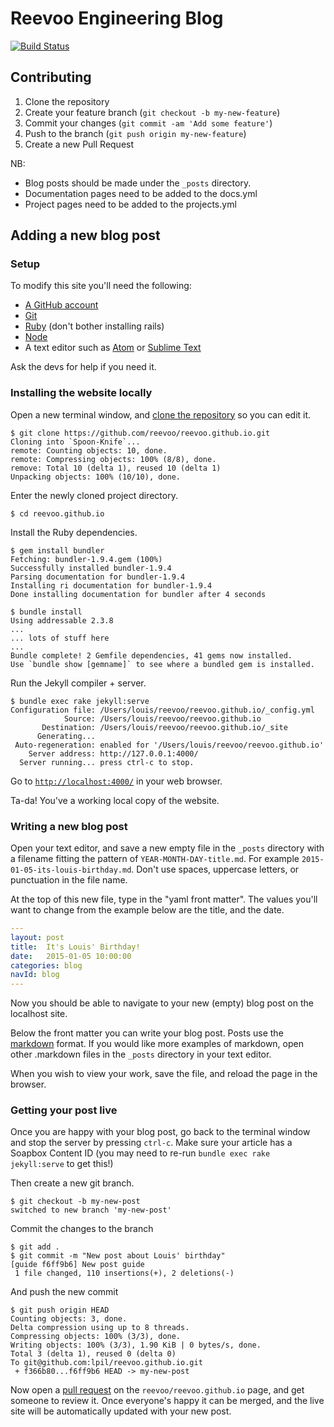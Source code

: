 # Reevoo Engineering Blog

[![Build Status](https://travis-ci.org/reevoo/reevoo.github.io.svg?branch=master)](https://travis-ci.org/reevoo/reevoo.github.io)

## Contributing

1. Clone the repository
2. Create your feature branch (`git checkout -b my-new-feature`)
3. Commit your changes (`git commit -am 'Add some feature'`)
4. Push to the branch (`git push origin my-new-feature`)
5. Create a new Pull Request

NB:

 - Blog posts should be made under the `_posts` directory.
 - Documentation pages need to be added to the docs.yml
 - Project pages need to be added to the projects.yml

## Adding a new blog post

### Setup

To modify this site you'll need the following:

* [A GitHub account](https://github.com/join)
* [Git](https://help.github.com/articles/set-up-git/)
* [Ruby](http://guides.railsgirls.com/install/) (don't bother installing rails)
* [Node](https://nodejs.org/download/)
* A text editor such as [Atom](https://atom.io/) or
  [Sublime Text](http://www.sublimetext.com/3)

Ask the devs for help if you need it.

### Installing the website locally

Open a new terminal window, and [clone the repository](https://help.github.com/articles/cloning-a-repository/) so you can edit it.

```
$ git clone https://github.com/reevoo/reevoo.github.io.git
Cloning into `Spoon-Knife`...
remote: Counting objects: 10, done.
remote: Compressing objects: 100% (8/8), done.
remove: Total 10 (delta 1), reused 10 (delta 1)
Unpacking objects: 100% (10/10), done.
```

Enter the newly cloned project directory.

```
$ cd reevoo.github.io
```

Install the Ruby dependencies.

```
$ gem install bundler
Fetching: bundler-1.9.4.gem (100%)
Successfully installed bundler-1.9.4
Parsing documentation for bundler-1.9.4
Installing ri documentation for bundler-1.9.4
Done installing documentation for bundler after 4 seconds
```
```
$ bundle install
Using addressable 2.3.8
...
... lots of stuff here
...
Bundle complete! 2 Gemfile dependencies, 41 gems now installed.
Use `bundle show [gemname]` to see where a bundled gem is installed.
```

Run the Jekyll compiler + server.

```
$ bundle exec rake jekyll:serve
Configuration file: /Users/louis/reevoo/reevoo.github.io/_config.yml
            Source: /Users/louis/reevoo/reevoo.github.io
       Destination: /Users/louis/reevoo/reevoo.github.io/_site
      Generating...
 Auto-regeneration: enabled for '/Users/louis/reevoo/reevoo.github.io'
    Server address: http://127.0.0.1:4000/
  Server running... press ctrl-c to stop.
```

Go to [`http://localhost:4000/`](http://localhost:4000/) in your web browser.

Ta-da! You've a working local copy of the website.


### Writing a new blog post

Open your text editor, and save a new empty file in the `_posts` directory with
a filename fitting the pattern of `YEAR-MONTH-DAY-title.md`. For example
`2015-01-05-its-louis-birthday.md`. Don't use spaces, uppercase letters, or
punctuation in the file name.

At the top of this new file, type in the "yaml front matter". The values you'll
want to change from the example below are the title, and the date.

```yaml
---
layout: post
title:  It's Louis' Birthday!
date:   2015-01-05 10:00:00
categories: blog
navId: blog
---
```

Now you should be able to navigate to your new (empty) blog post on the
localhost site.

Below the front matter you can write your blog post. Posts use the [markdown](https://help.github.com/articles/markdown-basics/) format. If you would like more examples of markdown, open other .markdown files in the `_posts` directory in your text editor.

When you wish to view your work, save the file, and reload the page in the
browser.

### Getting your post live

Once you are happy with your blog post, go back to the terminal window and stop
the server by pressing `ctrl-c`. Make sure your article has a Soapbox Content ID (you may need to re-run `bundle exec rake jekyll:serve` to get this!)

Then create a new git branch.

```
$ git checkout -b my-new-post
switched to new branch 'my-new-post'
```

Commit the changes to the branch

```
$ git add .
$ git commit -m "New post about Louis' birthday"
[guide f6ff9b6] New post guide
 1 file changed, 110 insertions(+), 2 deletions(-)
```

And push the new commit

```
$ git push origin HEAD
Counting objects: 3, done.
Delta compression using up to 8 threads.
Compressing objects: 100% (3/3), done.
Writing objects: 100% (3/3), 1.90 KiB | 0 bytes/s, done.
Total 3 (delta 1), reused 0 (delta 0)
To git@github.com:lpil/reevoo.github.io.git
 + f366b80...f6ff9b6 HEAD -> my-new-post
```

Now open a
[pull request](https://help.github.com/articles/using-pull-requests/) on the
`reevoo/reevoo.github.io` page, and get someone to review it. Once everyone's
happy it can be merged, and the live site will be automatically updated with
your new post.
